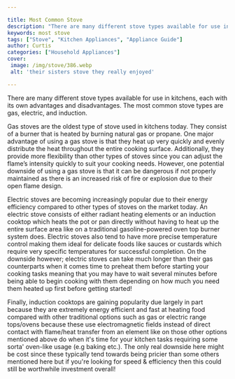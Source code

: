 ```yaml
---

title: Most Common Stove
description: "There are many different stove types available for use in kitchens, each with its own advantages and disadvantages. The most commo...scroll on and keep learning"
keywords: most stove
tags: ["Stove", "Kitchen Appliances", "Appliance Guide"]
author: Curtis
categories: ["Household Appliances"]
cover: 
 image: /img/stove/386.webp
 alt: 'their sisters stove they really enjoyed'

---
```


There are many different stove types available for use in kitchens, each with its own advantages and disadvantages. The most common stove types are gas, electric, and induction.

Gas stoves are the oldest type of stove used in kitchens today. They consist of a burner that is heated by burning natural gas or propane. One major advantage of using a gas stove is that they heat up very quickly and evenly distribute the heat throughout the entire cooking surface. Additionally, they provide more flexibility than other types of stoves since you can adjust the flame’s intensity quickly to suit your cooking needs. However, one potential downside of using a gas stove is that it can be dangerous if not properly maintained as there is an increased risk of fire or explosion due to their open flame design.

Electric stoves are becoming increasingly popular due to their energy efficiency compared to other types of stoves on the market today. An electric stove consists of either radiant heating elements or an induction cooktop which heats the pot or pan directly without having to heat up the entire surface area like on a traditional gasoline-powered oven top burner system does. Electric stoves also tend to have more precise temperature control making them ideal for delicate foods like sauces or custards which require very specific temperatures for successful completion. On the downside however; electric stoves can take much longer than their gas counterparts when it comes time to preheat them before starting your cooking tasks meaning that you may have to wait several minutes before being able to begin cooking with them depending on how much you need them heated up first before getting started!

Finally, induction cooktops are gaining popularity due largely in part because they are extremely energy efficient and fast at heating food compared with other traditional options such as gas or electric range tops/ovens because these use electromagnetic fields instead of direct contact with flame/heat transfer from an element like on those other options mentioned above do when it's time for your kitchen tasks requiring some sorta' oven-like usage (e.g baking etc.). The only real downside here might be cost since these typically tend towards being pricier than some others mentioned here but if you're looking for speed & efficiency then this could still be worthwhile investment overall!
